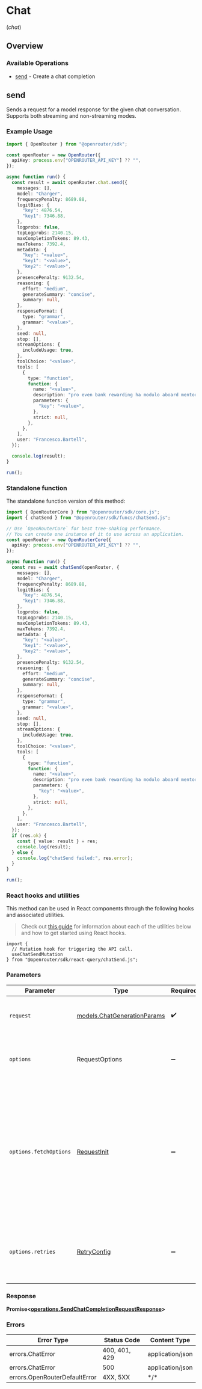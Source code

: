 # Chat
(*chat*)

## Overview

### Available Operations

* [send](#send) - Create a chat completion

## send

Sends a request for a model response for the given chat conversation. Supports both streaming and non-streaming modes.

### Example Usage

<!-- UsageSnippet language="typescript" operationID="sendChatCompletionRequest" method="post" path="/chat/completions" -->
```typescript
import { OpenRouter } from "@openrouter/sdk";

const openRouter = new OpenRouter({
  apiKey: process.env["OPENROUTER_API_KEY"] ?? "",
});

async function run() {
  const result = await openRouter.chat.send({
    messages: [],
    model: "Charger",
    frequencyPenalty: 8689.88,
    logitBias: {
      "key": 4876.54,
      "key1": 7346.88,
    },
    logprobs: false,
    topLogprobs: 2140.15,
    maxCompletionTokens: 89.43,
    maxTokens: 7392.4,
    metadata: {
      "key": "<value>",
      "key1": "<value>",
      "key2": "<value>",
    },
    presencePenalty: 9132.54,
    reasoning: {
      effort: "medium",
      generateSummary: "concise",
      summary: null,
    },
    responseFormat: {
      type: "grammar",
      grammar: "<value>",
    },
    seed: null,
    stop: [],
    streamOptions: {
      includeUsage: true,
    },
    toolChoice: "<value>",
    tools: [
      {
        type: "function",
        function: {
          name: "<value>",
          description: "pro even bank rewarding ha modulo aboard mentor",
          parameters: {
            "key": "<value>",
          },
          strict: null,
        },
      },
    ],
    user: "Francesco.Bartell",
  });

  console.log(result);
}

run();
```

### Standalone function

The standalone function version of this method:

```typescript
import { OpenRouterCore } from "@openrouter/sdk/core.js";
import { chatSend } from "@openrouter/sdk/funcs/chatSend.js";

// Use `OpenRouterCore` for best tree-shaking performance.
// You can create one instance of it to use across an application.
const openRouter = new OpenRouterCore({
  apiKey: process.env["OPENROUTER_API_KEY"] ?? "",
});

async function run() {
  const res = await chatSend(openRouter, {
    messages: [],
    model: "Charger",
    frequencyPenalty: 8689.88,
    logitBias: {
      "key": 4876.54,
      "key1": 7346.88,
    },
    logprobs: false,
    topLogprobs: 2140.15,
    maxCompletionTokens: 89.43,
    maxTokens: 7392.4,
    metadata: {
      "key": "<value>",
      "key1": "<value>",
      "key2": "<value>",
    },
    presencePenalty: 9132.54,
    reasoning: {
      effort: "medium",
      generateSummary: "concise",
      summary: null,
    },
    responseFormat: {
      type: "grammar",
      grammar: "<value>",
    },
    seed: null,
    stop: [],
    streamOptions: {
      includeUsage: true,
    },
    toolChoice: "<value>",
    tools: [
      {
        type: "function",
        function: {
          name: "<value>",
          description: "pro even bank rewarding ha modulo aboard mentor",
          parameters: {
            "key": "<value>",
          },
          strict: null,
        },
      },
    ],
    user: "Francesco.Bartell",
  });
  if (res.ok) {
    const { value: result } = res;
    console.log(result);
  } else {
    console.log("chatSend failed:", res.error);
  }
}

run();
```

### React hooks and utilities

This method can be used in React components through the following hooks and
associated utilities.

> Check out [this guide][hook-guide] for information about each of the utilities
> below and how to get started using React hooks.

[hook-guide]: ../../../REACT_QUERY.md

```tsx
import {
  // Mutation hook for triggering the API call.
  useChatSendMutation
} from "@openrouter/sdk/react-query/chatSend.js";
```

### Parameters

| Parameter                                                                                                                                                                      | Type                                                                                                                                                                           | Required                                                                                                                                                                       | Description                                                                                                                                                                    |
| ------------------------------------------------------------------------------------------------------------------------------------------------------------------------------ | ------------------------------------------------------------------------------------------------------------------------------------------------------------------------------ | ------------------------------------------------------------------------------------------------------------------------------------------------------------------------------ | ------------------------------------------------------------------------------------------------------------------------------------------------------------------------------ |
| `request`                                                                                                                                                                      | [models.ChatGenerationParams](../../models/chatgenerationparams.md)                                                                                                            | :heavy_check_mark:                                                                                                                                                             | The request object to use for the request.                                                                                                                                     |
| `options`                                                                                                                                                                      | RequestOptions                                                                                                                                                                 | :heavy_minus_sign:                                                                                                                                                             | Used to set various options for making HTTP requests.                                                                                                                          |
| `options.fetchOptions`                                                                                                                                                         | [RequestInit](https://developer.mozilla.org/en-US/docs/Web/API/Request/Request#options)                                                                                        | :heavy_minus_sign:                                                                                                                                                             | Options that are passed to the underlying HTTP request. This can be used to inject extra headers for examples. All `Request` options, except `method` and `body`, are allowed. |
| `options.retries`                                                                                                                                                              | [RetryConfig](../../lib/utils/retryconfig.md)                                                                                                                                  | :heavy_minus_sign:                                                                                                                                                             | Enables retrying HTTP requests under certain failure conditions.                                                                                                               |

### Response

**Promise\<[operations.SendChatCompletionRequestResponse](../../models/operations/sendchatcompletionrequestresponse.md)\>**

### Errors

| Error Type                    | Status Code                   | Content Type                  |
| ----------------------------- | ----------------------------- | ----------------------------- |
| errors.ChatError              | 400, 401, 429                 | application/json              |
| errors.ChatError              | 500                           | application/json              |
| errors.OpenRouterDefaultError | 4XX, 5XX                      | \*/\*                         |